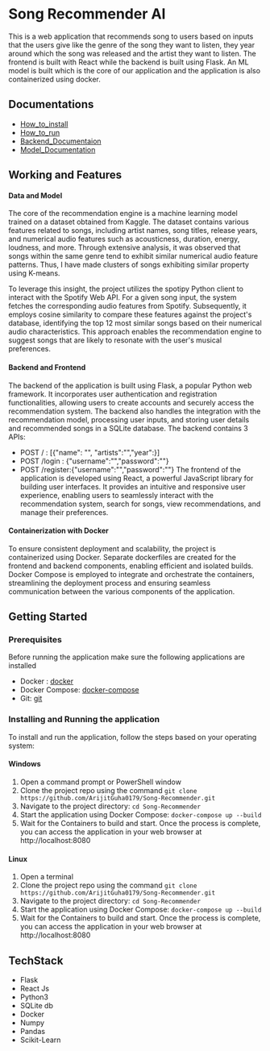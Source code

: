 # Song Recommender AI

This is a web application that recommends song to users based on inputs that the users give like the genre of the song they want to listen, they year around which the song was released and the artist they want to listen. The frontend is built with React while the backend is built using Flask. An ML model is built which is the core of our application and the application is also containerized using docker. 

## Documentations

- [How_to_install](./ArijitGuha_howtoinstall.md)
- [How_to_run](./ArijitGuha_howtorun.md)
- [Backend_Documentaion](./ArijitGuha_Backend-documentation.md)
- [Model_Documentation](./ArijitGuha_Model-documentation.md)

## Working and Features 

#### Data and Model

The core of the recommendation engine is a machine learning model trained on a dataset obtained from Kaggle. The dataset contains various features related to songs, including artist names, song titles, release years, and numerical audio features such as acousticness, duration, energy, loudness, and more. Through extensive analysis, it was observed that songs within the same genre tend to exhibit similar numerical audio feature patterns. Thus, I have made clusters of songs exhibiting similar property using K-means.

To leverage this insight, the project utilizes the spotipy Python client to interact with the Spotify Web API. For a given song input, the system fetches the corresponding audio features from Spotify. Subsequently, it employs cosine similarity to compare these features against the project's database, identifying the top 12 most similar songs based on their numerical audio characteristics. This approach enables the recommendation engine to suggest songs that are likely to resonate with the user's musical preferences.

#### Backend and Frontend

The backend of the application is built using Flask, a popular Python web framework. It incorporates user authentication and registration functionalities, allowing users to create accounts and securely access the recommendation system. The backend also handles the integration with the recommendation model, processing user inputs, and storing user details and recommended songs in a SQLite database. The backend contains 3 APIs:
- POST /  : [{"name": "", "artists":"","year":}]
- POST /login : {"username":"","password":""}
- POST /register:{"username":"","password":""}
The frontend of the application is developed using React, a powerful JavaScript library for building user interfaces. It provides an intuitive and responsive user experience, enabling users to seamlessly interact with the recommendation system, search for songs, view recommendations, and manage their preferences.

#### Containerization with Docker

To ensure consistent deployment and scalability, the project is containerized using Docker. Separate dockerfiles are created for the frontend and backend components, enabling efficient and isolated builds. Docker Compose is employed to integrate and orchestrate the containers, streamlining the deployment process and ensuring seamless communication between the various components of the application.

## Getting Started

### Prerequisites

Before running the application make sure the following applications are installed

- Docker : [docker](https://docs.docker.com/engine/install/)
- Docker Compose: [docker-compose](https://docs.docker.com/compose/install/)
- Git: [git ](https://github.com/git-guides/install-git)
### Installing and Running the application

To install and run the application, follow the steps based on your operating system:
#### Windows

1. Open a command prompt or PowerShell window
2. Clone the project repo using the command
   ```git clone https://github.com/ArijitGuha0179/Song-Recommender.git ```
3. Navigate to the project directory:
	```cd Song-Recommender```
4. Start the application using Docker Compose:
	```docker-compose up --build```
5. Wait for the Containers to build and start. Once the process is complete, you can access the application in your web browser at http://localhost:8080

#### Linux

1. Open a terminal
2. Clone the project repo using the command
   ```git clone https://github.com/ArijitGuha0179/Song-Recommender.git ```
3. Navigate to the project directory:
	```cd Song-Recommender```
4. Start the application using Docker Compose:
	```docker-compose up --build```
5. Wait for the Containers to build and start. Once the process is complete, you can access the application in your web browser at http://localhost:8080

## TechStack

- Flask
- React Js
- Python3
- SQLite db
- Docker
- Numpy
- Pandas
- Scikit-Learn